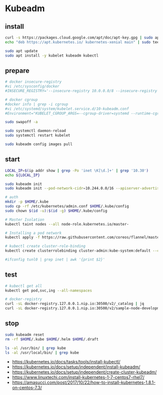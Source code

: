 # Kubeadm

## install

```bash
curl -s https://packages.cloud.google.com/apt/doc/apt-key.gpg | sudo apt-key add -
echo "deb https://apt.kubernetes.io/ kubernetes-xenial main" | sudo tee /etc/apt/sources.list.d/kubernetes.list

sudo apt update
sudo apt install -y kubelet kubeadm kubectl
```

## prepare

```bash
# docker insecure-registry
#vi /etc/sysconfig/docker
#INSECURE_REGISTRY='--insecure-registry 10.0.0.0/8 --insecure-registry pp-docker-registry:5000'

# docker cgroup
#docker info | grep -i cgroup
#vi /etc/systemd/system/kubelet.service.d/10-kubeadm.conf
#Environment="KUBELET_CGROUP_ARGS=--cgroup-driver=systemd --runtime-cgroups=/systemd/system.slice --kubelet-cgroups=/systemd/system.slice"

sudo swapoff -a

sudo systemctl daemon-reload
sudo systemctl restart kubelet

sudo kubeadm config images pull
```

## start

```bash
LOCAL_IP=$(ip addr show | grep -Po 'inet \K[\d.]+' | grep '10.30')
echo ${LOCAL_IP}

sudo kubeadm init
sudo kubeadm init --pod-network-cidr=10.244.0.0/16 --apiserver-advertise-address=${LOCAL_IP}

# auth
mkdir -p $HOME/.kube
sudo cp -rf /etc/kubernetes/admin.conf $HOME/.kube/config
sudo chown $(id -u):$(id -g) $HOME/.kube/config

# Master Isolation
kubectl taint nodes --all node-role.kubernetes.io/master-

# Installing a pod network
kubectl apply -f https://raw.githubusercontent.com/coreos/flannel/master/Documentation/kube-flannel.yml

# kubectl create cluster-role-binding
kubectl create clusterrolebinding cluster-admin:kube-system:default --clusterrole=cluster-admin --serviceaccount=kube-system:default

#ifconfig tunl0 | grep inet | awk '{print $2}'
```

## test

```bash
# kubectl get all
kubectl get pod,svc,ing --all-namespaces

# docker-registry
curl -sL docker-registry.127.0.0.1.nip.io:30500/v2/_catalog | jq
curl -sL docker-registry.127.0.0.1.nip.io:30500/v2/sample-node-development/tags/list | jq
```

## stop

```bash
sudo kubeadm reset
rm -rf $HOME/.kube $HOME/.helm $HOME/.draft

ls -al /usr/bin/ | grep kube
ls -al /usr/local/bin/ | grep kube
```

* <https://kubernetes.io/docs/tasks/tools/install-kubectl/>
* <https://kubernetes.io/docs/setup/independent/install-kubeadm/>
* <https://kubernetes.io/docs/setup/independent/create-cluster-kubeadm/>
* <https://www.linuxtechi.com/install-kubernetes-1-7-centos7-rhel7/>
* <https://amasucci.com/post/2017/10/22/how-to-install-kubernetes-1.8.1-on-centos-7.3/>
